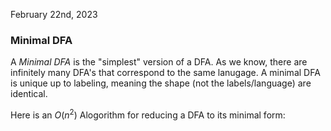 February 22nd, 2023

### Minimal DFA

A *Minimal DFA* is the "simplest" version of a DFA. As we know, there are infinitely many DFA's that correspond to the same lanugage. A minimal DFA is unique up to labeling, meaning the shape (not the labels/language) are identical.



Here is an $O(n^2)$ Alogorithm for reducing a DFA to its minimal form:

```

```